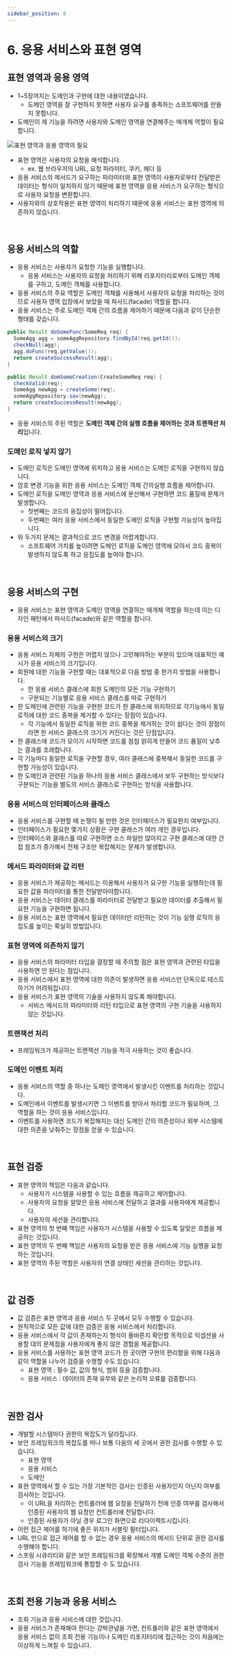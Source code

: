 ```yaml
---
sidebar_position: 6
---
```


# 6. 응용 서비스와 표현 영역

## 표현 영역과 응용 영역

- 1~5장까지는 도메인과 구현에 대한 내용이였습니다.
  - 도메인 영역을 잘 구현하지 못하면 사용자 요구를 충족하는 소프트웨어를 만들지 못합니다.
- 도메인이 제 기능을 하려면 사용자와 도메인 영역을 연결해주는 매개체 역할이 필요합니다.

![표현 영역과 응용 영역의 필요](https://user-images.githubusercontent.com/42582516/156258113-ac06c254-b130-4a04-a7d9-5de43d7df771.png)

- 표현 영역은 사용자의 요청을 해석합니다.
  - ex. 웹 브라우저의 URL, 요청 파라미터, 쿠키, 헤더 등
- 응용 서비스의 메서드가 요구하는 파라미터와 표현 영역이 사용자로부터 전달받은 데이터는 형식이 일치하지 않기 때문에 표현 영역을 응용 서비스가 요구하는 형식으로 사용자 요청을 변환합니다.
- 사용자와의 상호작용은 표현 영역이 처리하기 때문에 응용 서비스는 표현 영역에 의존하지 않습니다.

<br/>

## 응용 서비스의 역할

- 응용 서비스는 사용자가 요청한 기능을 실행합니다.
  - 응용 서비스는 사용자의 요청을 처리하기 위해 리포지터리로부터 도메인 객체를 구하고, 도메인 객체를 사용합니다.
- 응용 서비스의 주요 역할은 도메인 객체를 사용해서 사용자의 요청을 처리하는 것이므로 사용자 영역 입장에서 보았을 때 파사드(facade) 역할을 합니다.
- 응용 서비스는 주로 도메인 객체 간의 흐름을 제어하기 때문에 다음과 같이 단순한 형태를 갖습니다.

```java
public Result doSomeFunc(SomeReq req) {
  SomeAgg agg = someAggRepository.findById(req.getId());
  checkNull(agg);
  agg.doFunc(req.getValue());
  return createSuccessResult(agg);
}
```

```java
public Result domSomeCreation(CreateSomeReq req) {
  checkValid(req);
  SomeAgg newAgg = createSome(req);
  someAggRepository.sav(newAgg);
  return createSuccessResult(newAgg);
}
```

- 응용 서비스의 주된 역할은 **도메인 객체 간의 실행 흐름을 제어하는 것과 트랜잭션 처리**입니다.

### 도메인 로직 넣지 않기

- 도메인 로직은 도메인 영역에 위치하고 응용 서비스는 도메인 로직을 구현하지 않습니다.
- 암호 변경 기능을 위한 응용 서비스는 도메인 객체 간의실행 흐름을 제어합니다.
- 도메인 로직을 도메인 영역과 응용 서비스에 분산해서 구현하면 코드 품질에 문제가 발생합니다.
  - 첫번째는 코드의 응집성이 떨어집니다.
  - 두번째는 여러 응용 서비스에서 동일한 도메인 로직을 구현할 가능성이 높아집니다.
- 위 두가지 문제는 결과적으로 코드 변경을 어렵게합니다.
  - 소프트웨어 가치를 높이려면 도메인 로직을 도메인 영역에 모아서 코드 중복이 발생하지 않도록 하고 응집도를 높여야 합니다.

<br/>

## 응용 서비스의 구현

- 응용 서비스는 표현 영역과 도메인 영역을 연결하는 매개체 역할을 하는데 이는 디자인 패턴에서 파사드(facade)와 같은 역할을 합니다.

### 응용 서비스의 크기

- 응용 서비스 자체의 구현은 어렵지 않으나 고민해야하는 부분이 있으며 대표적인 예시가 응용 서비스의 크기입니다.
- 회원에 대한 기능을 구현할 때는 대표적으로 다음 방범 중 한가지 방법을 사용합니다.
  - 한 응용 서비스 클래스에 회원 도메인의 모든 기능 구현하기
  - 구분되는 기능별로 응용 서비스 클래스를 따로 구현하기
- 한 도메인에 관련된 기능을 구현한 코드가 한 클래스에 위치하므로 각기능에서 동일 로직에 대한 코드 중복을 제거할 수 있다는 장점이 있습니다.
  - 각 기능에서 동일한 로직을 위한 코드 중복을 제거하는 것이 쉽다는 것이 장점이라면 한 서비스 클래스의 크기가 커진다는 것은 단점입니다.
- 한 클래스에 코드가 모이기 시작하면 코드를 점점 얽히게 만들어 코드 품질이 낮추는 결과를 초래합니다.
- 각 기능마다 동일한 로직을 구현할 경우, 여러 클래스에 중복해서 동일한 코드를 구현할 가능성이 있습니다.
- 한 도메인과 관련된 기능을 하나의 응용 서비스 클래스에서 보두 구현하는 방식보다 구분되는 기능을 별도의 서비스 클래스로 구현하는 방식을 사용합니다.

### 응용 서비스의 인터페이스와 클래스

- 응용 서비스를 구현할 때 논쟁이 될 만한 것은 인터페이스가 필요한지 여부입니다.
- 인터페이스가 필요한 몇가지 상황은 구현 클래스가 여러 개인 경우입니다.
- 인터페이스와 클래스를 따로 구현하면 소스 파일만 많아지고 구현 클래스에 대한 간접 참조가 증가해서 전체 구조만 복잡해지는 문제가 발생합니다.

### 메서드 파라미터와 값 리턴

- 응용 서비스가 제공하는 메서드는 이용해서 사용자가 요구한 기능을 실행하는데 필요한 값을 파라미터를 통한 전달받아야합니다.
- 응용 서비스는 데이터 클래스를 파라미터로 전달받고 필요한 데이터를 추출해서 필요한 기능을 구현하면 됩니다.
- 응용 서비스는 표현 영역에서 필요한 데이터만 리턴하는 것이 기능 실행 로직의 응집도를 높이는 확실히 방법입니다.

### 표현 영역에 의존하지 않기

- 응용 서비스의 파라미터 타입을 결정할 때 주의할 점은 표현 영역과 관련된 타입을 사용하면 안 된다는 점입니다.
- 응용 서비스에서 표현 영역에 대한 의존이 발생하면 응용 서비스만 단독으로 테스트하기가 어려워집니다.
- 응용 서비스가 표현 영역의 기술을 사용하지 않도록 해야합니다.
  - 서비스 메서드의 파라미터와 리턴 타입으로 표현 영역의 구현 기술을 사용하지 않는 것입니다.

### 트랜잭션 처리

- 프레임워크가 제공하는 트랜잭션 기능을 적극 사용하는 것이 좋습니다.

### 도메인 이벤트 처리

- 응용 서비스의 역할 중 하나는 도메인 영역에서 발생시킨 이벤트를 처리하는 것입니다.
- 도메인에서 이벤트를 발생시키면 그 이벤트를 받아서 처리할 코드가 필요하며, 그 역할을 하는 것이 응용 서비스입니다.
- 이벤트를 사용하면 코드가 복잡해지는 대신 도메인 간의 의존성이나 외부 시스템에 대한 의존을 낮춰주는 장점을 얻을 수 있습니다.

<br/>

## 표현 검증

- 표현 영역의 책임은 다음과 같습니다.
  - 사용자가 시스템을 사용할 수 있는 흐름을 제공하고 제어합니다.
  - 사용자의 요청을 알맞은 응용 서비스에 전달하고 결과를 사용자에게 제공합니다.
  - 사용자의 세션을 관리합니다.
- 표현 영역의 첫 번째 책임은 사용자가 시스템을 사용할 수 있도록 알맞은 흐름을 제공하는 것입니다.
- 표현 영역의 두 번째 책임은 사용자의 요청을 받은 응용 서비스에 기능 실행을 요청하는 것입니다.
- 표현 영역의 주된 역할은 사용자의 연결 상태인 세션을 관리하는 것입니다.

<br/>

## 값 검증

- 값 검증은 표현 영역과 응용 서비스 두 곳에서 모두 수행할 수 있습니다.
- 원칙적으로 모든 값에 대한 검증은 응용 서비스에서 처리합니다.
- 응용 서비스에서 각 값이 존재하는지 형식이 올바른지 확인할 목적으로 익셉션을 사용할 대의 문제점을 사용자에게 좋지 않은 경험을 제공합니다.
- 응용 서비스를 사용하는 표현 영역 코드가 한 곳이면 구현의 편리함을 위해 다음과 같이 역할을 나누어 검증을 수행할 수도 있습니다.
  - 표현 영역 : 필수 값, 값의 형식, 범위 등을 검증합니다.
  - 응용 서비스 : 데이터의 존재 유무와 같은 논리적 오류를 검증합니다.

<br/>

## 권한 검사

- 개발할 시스템마다 권한의 복잡도가 달라집니다.
- 보안 프레임워크의 복잡도를 떠나 보통 다음의 세 곳에서 권한 검사를 수행할 수 있습니다.
  - 표현 영역
  - 응용 서비스
  - 도메인
- 표현 영역에서 할 수 있는 가장 기본적인 검사는 인증된 사용자인지 아닌지 여부를 검사하는 것입니다.
  - 이 URL을 처리하는 컨트롤러에 웹 요청을 전달하기 전에 인증 여부를 검사해서 인증된 사용자의 웹 요청만 컨트롤러에 전달합니다.
  - 인증된 사용자가 아닐 경우 로그인 화면으로 리다이렉트시킵니다.
- 이런 접근 제어를 하기에 좋은 위치가 서블릿 필터입니다.
- URL 만으로 접근 제어를 할 수 없는 경우 응용 서비스의 메서드 단위로 권한 검사를 수행해야 합니다.
- 스프링 시큐리티와 같은 보안 프레임워크를 확장해서 개별 도메인 객체 수준의 권한 검사 기능을 프레임워크에 통합할 수 도 있습니다.

<br/>

## 조회 전용 기능과 응용 서비스

- 조회 기능과 응용 서비스에 대한 것입니다.
- 응용 서비스가 존재해야 한다는 강박관념을 가면, 컨트롤러와 같은 표현 영역에서 응용 서비스 없이 조회 전용 기능이나 도메인 리포지터리에 접근하는 것이 처음에는 이상하게 느껴질 수 있습니다.
